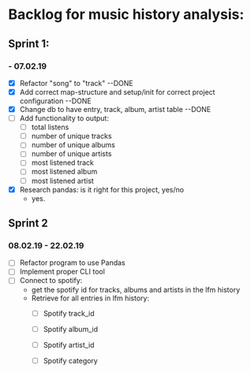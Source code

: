 # Backlog for music history analysis:


## Sprint 1:
### - 07.02.19

- [x] Refactor "song" to "track" --DONE
- [x] Add correct map-structure and setup/init for correct project configuration --DONE
- [x] Change db to have entry, track, album, artist table --DONE
- [ ] Add functionality to output:
    - [ ] total listens
    - [ ] number of unique tracks
    - [ ] number of unique albums
    - [ ] number of unique artists
    - [ ] most listened track
    - [ ] most listened album
    - [ ] most listened artist
- [x] Research pandas: is it right for this project, yes/no
    - yes.
    
## Sprint 2
### 08.02.19 - 22.02.19
- [ ] Refactor program to use Pandas
- [ ] Implement proper CLI tool
- [ ] Connect to spotify:
    - get the spotify id for tracks, albums and artists in the lfm history
    - Retrieve for all entries in lfm history:
        - [ ] Spotify track_id
        - [ ] Spotify album_id
        - [ ] Spotify artist_id
        - [ ] Spotify category


